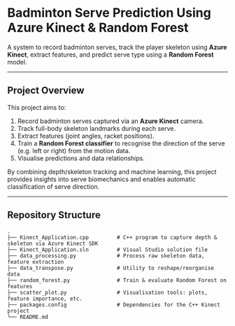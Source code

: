 # Badminton Serve Prediction Using Azure Kinect & Random Forest

A system to record badminton serves, track the player skeleton using **Azure Kinect**, extract features, and predict serve type using a **Random Forest** model.

---

## Project Overview

This project aims to:

1. Record badminton serves captured via an **Azure Kinect** camera.  
2. Track full-body skeleton landmarks during each serve.  
3. Extract features (joint angles, racket positions).  
4. Train a **Random Forest classifier** to recognise the direction of the serve (e.g. left or right) from the motion data.  
5. Visualise predictions and data relationships.

By combining depth/skeleton tracking and machine learning, this project provides insights into serve biomechanics and enables automatic classification of serve direction.

---

## Repository Structure

```text
.
├── Kinect_Application.cpp         # C++ program to capture depth & skeleton via Azure Kinect SDK
├── Kinect_Application.sln         # Visual Studio solution file
├── data_processing.py             # Process raw skeleton data, feature extraction
├── data_transpose.py              # Utility to reshape/reorganise data
├── random_forest.py               # Train & evaluate Random Forest on features
├── scatter_plot.py                # Visualisation tools: plots, feature importance, etc.
├── packages.config                # Dependencies for the C++ Kinect project
└── README.md
